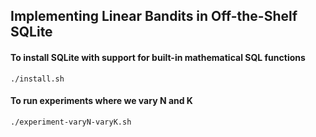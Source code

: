## Implementing Linear Bandits in Off-the-Shelf SQLite

#### To install SQLite with support for built-in mathematical SQL functions

```
./install.sh
```

#### To run experiments where we vary N and K

```
./experiment-varyN-varyK.sh
```
